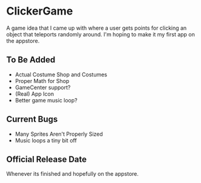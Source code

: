 # ClickerGame
A game idea that I came up with where a user gets points for clicking an object that teleports randomly around. I'm hoping to make it my first app on the appstore.
## To Be Added
- Actual Costume Shop and Costumes  
- Proper Math for Shop
- GameCenter support?
- (Real) App Icon
- Better game music loop?
## Current Bugs
- Many Sprites Aren't Properly Sized
- Music loops a tiny bit off
## Official Release Date
Whenever its finished and hopefully on the appstore.
